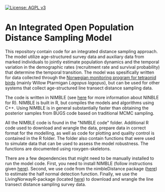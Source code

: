 
[![License: AGPL
v3](https://img.shields.io/badge/License-AGPL_v3-blue.svg)](https://www.gnu.org/licenses/agpl-3.0)

# An Integrated Open Population Distance Sampling Model

This repository contain code for an integrated distance sampling
approach. The model utilize age-structured survey data and auxiliary
data from marked individuals to jointly estimate population dynamics and
the temporal variation in the demographic rates (recruitment rate and
survival probability) that determine the temporal transition. The model
was spesifically written for data collected through the [Norwegian
monitoring program for tetraonid
birds](https://honsefugl.nina.no/Innsyn/en) (mainly Willow Ptarmigan
*Lagopus lagopus*), but can be used for other systems that collect
age-structured line transect distance sampling data.

The code is written in NIMBLE (see [here](https://r-nimble.org/) for
more information about NINBLE for R). NIMBLE is built in R, but compiles
the models and algorithms using C++. Using NIMBLE is in general
substantially faster than obtaining the posterior samples from BUGS code
based on traditional MCMC sampling.

All the NIMBLE code is found in the "NIMBLE code" folder. Additional R
code used to download and wrangle the data, prepare data in correct
format for the modelling, as well as code for plotting and quality
control is contained in the R folder. The folder also contain functions
that were used to simulate data that can be used to assess the model
robustness. The functions are documented using roxygen-skeletons.

There are a few dependencies that might need to be manually installed to
run the model code. First, you need to install NIMBLE (follow
instructions given [here](https://r-nimble.org/download)). Second, we
use code from the nimbleDistance package
([here](https://r-nimble.org/download)) to estimate the half normal
detection function. Finally, we use the LivingNorwayR-package (located
[here](https://livingnorway.github.io/LivingNorwayR/)) to download and
wrangle the line transect distance sampling survey data.
